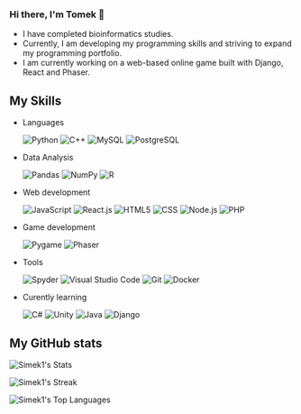 ### Hi there, I'm Tomek 👋

- I have completed bioinformatics studies.
- Currently, I am developing my programming skills and striving to expand my programming portfolio.
- I am currently working on a web-based online game built with Django, React and Phaser.

<h2>My Skills</h2>

- Languages

  ![Python](https://img.shields.io/badge/Python-430E8C?style=flat&logo=python)
  ![C++](https://img.shields.io/badge/C++-430E8C?style=flat&logo=c%2B%2B)
  ![MySQL](https://img.shields.io/badge/MySQL-430E8C?style=flat&logo=mysql)
  ![PostgreSQL](https://img.shields.io/badge/PostgreSQL-430E8C?style=flat&logo=postgresql)

- Data Analysis

  ![Pandas](https://img.shields.io/badge/Pandas-430E8C?style=flat&logo=pandas)
  ![NumPy](https://img.shields.io/badge/NumPy-430E8C?style=flat&logo=numpy)
  ![R](https://img.shields.io/badge/R-430E8C?style=flat&logo=r)

- Web development
  
  ![JavaScript](https://img.shields.io/badge/JavaScript-430E8C?style=flat&logo=javascript)
  ![React.js](https://img.shields.io/badge/React.js-430E8C?style=flat&logo=react)
  ![HTML5](https://img.shields.io/badge/HTML5-430E8C?style=flat&logo=html5)
  ![CSS](https://img.shields.io/badge/CSS-430E8C?style=flat&logo=css3)
  ![Node.js](https://img.shields.io/badge/Node.js-430E8C?style=flat&logo=node.js)
  ![PHP](https://img.shields.io/badge/PHP-430E8C?style=flat&logo=php)

- Game development

  ![Pygame](https://img.shields.io/badge/Pygame-430E8C?style=flat&logo=)
  ![Phaser](https://img.shields.io/badge/Phaser-430E8C?style=flat&logo=)
  
- Tools

  ![Spyder](https://img.shields.io/badge/Spyder-430E8C?style=flat&logo=spyder%20ide)
  ![Visual Studio Code](https://img.shields.io/badge/VS%20Code-430E8C?style=flat&logo=visual%20studio%20code)
  ![Git](https://img.shields.io/badge/Git-430E8C?style=flat&logo=git)
  ![Docker](https://img.shields.io/badge/Docker-430E8C?style=flat&logo=docker)

- Curently learning

  ![C#](https://img.shields.io/badge/C%23-430E8C?style=flat&logo=c)
  ![Unity](https://img.shields.io/badge/Unity-430E8C?style=flat&logo=unity)
  ![Java](https://img.shields.io/badge/Java-430E8C?style=flat&logo=openjdk)
  ![Django](https://img.shields.io/badge/Django-430E8C?style=flat&logo=django)

<h2>My GitHub stats</h2>

  ![Simek1's Stats](https://github-readme-stats.vercel.app/api?username=Simek1&theme=shades-of-purple&show_icons=true&hide_border=true&count_private=true)

  ![Simek1's Streak](https://github-readme-streak-stats.herokuapp.com/?user=Simek1&theme=shades-of-purple&hide_border=true)

  ![Simek1's Top Languages](https://github-readme-stats.vercel.app/api/top-langs/?username=Simek1&theme=shades-of-purple&show_icons=true&hide_border=true&layout=compact)

